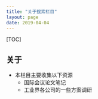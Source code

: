 ```yaml
---
title: "关于搜索栏目"
layout: page
date: 2019-04-04
---
```

[TOC]

## 关于
- 本栏目主要收集以下资源
    - 国际会议论文笔记
    - 工业界各公司的一些方案调研
    